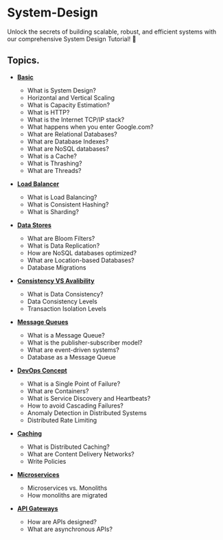 # System-Design
Unlock the secrets of building scalable, robust, and efficient systems with our comprehensive System Design Tutorial! 🎯 
## Topics.
- [**Basic**](https://github.com/Kunals0612/System-Design/tree/Basic)
  - What is System Design?
  - Horizontal and Vertical Scaling
  - What is Capacity Estimation?
  - What is HTTP?
  - What is the Internet TCP/IP stack?
  - What happens when you enter Google.com?
  - What are Relational Databases?
  - What are Database Indexes?
  - What are NoSQL databases?
  - What is a Cache?
  - What is Thrashing?
  - What are Threads?

- [**Load Balancer**](https://github.com/Kunals0612/System-Design/tree/Load-Balancing)
   - What is Load Balancing?
   - What is Consistent Hashing?
   - What is Sharding?

- [**Data Stores**](https://github.com/Kunals0612/System-Design/tree/DataStores)
  - What are Bloom Filters?
  - What is Data Replication?
  - How are NoSQL databases optimized?
  - What are Location-based Databases?
  - Database Migrations

- [**Consistency VS Avalibility**](https://github.com/Kunals0612/System-Design/tree/ConAva)
    - What is Data Consistency?
    - Data Consistency Levels
    - Transaction Isolation Levels

- [**Message Queues**](https://github.com/Kunals0612/System-Design/tree/MessageQueues)
    - What is a Message Queue?
    - What is the publisher-subscriber model?
    - What are event-driven systems?
    - Database as a Message Queue

- [**DevOps Concept**](https://github.com/Kunals0612/System-Design/tree/DevOps)
    - What is a Single Point of Failure?
    - What are Containers?
    - What is Service Discovery and Heartbeats?
    - How to avoid Cascading Failures?
    - Anomaly Detection in Distributed Systems
    - Distributed Rate Limiting

- [**Caching**](https://github.com/Kunals0612/System-Design/tree/Caching)
    -	What is Distributed Caching?
    - What are Content Delivery Networks?
    - Write Policies
      
- [**Microservices**](https://github.com/Kunals0612/System-Design/tree/microservices)
    - Microservices vs. Monoliths
    - How monoliths are migrated
 
- [**API Gateways**](https://github.com/Kunals0612/System-Design/tree/api)
    - How are APIs designed?
    - What are asynchronous APIs?
